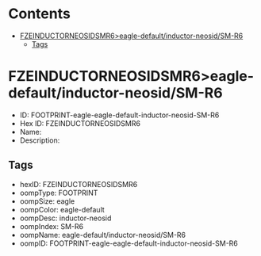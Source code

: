 



Contents
========

* [FZEINDUCTORNEOSIDSMR6>eagle-default/inductor-neosid/SM-R6](#fzeinductorneosidsmr6eagle-defaultinductor-neosidsm-r6)
	* [Tags](#tags)

# FZEINDUCTORNEOSIDSMR6>eagle-default/inductor-neosid/SM-R6

- ID: FOOTPRINT-eagle-eagle-default-inductor-neosid-SM-R6
- Hex ID: FZEINDUCTORNEOSIDSMR6
- Name: 
- Description: 

## Tags

- hexID: FZEINDUCTORNEOSIDSMR6
- oompType: FOOTPRINT
- oompSize: eagle
- oompColor: eagle-default
- oompDesc: inductor-neosid
- oompIndex: SM-R6
- oompName: eagle-default/inductor-neosid/SM-R6
- oompID: FOOTPRINT-eagle-eagle-default-inductor-neosid-SM-R6
